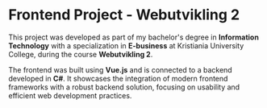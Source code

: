 # Frontend Project - Webutvikling 2  

This project was developed as part of my bachelor's degree in **Information Technology** with a specialization in **E-business** at Kristiania University College, during the course **Webutvikling 2**.  

The frontend was built using **Vue.js** and is connected to a backend developed in **C#**. It showcases the integration of modern frontend frameworks with a robust backend solution, focusing on usability and efficient web development practices.  

